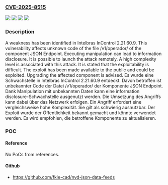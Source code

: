 ### [CVE-2025-8515](https://cve.mitre.org/cgi-bin/cvename.cgi?name=CVE-2025-8515)
![](https://img.shields.io/static/v1?label=Product&message=InControl&color=blue)
![](https://img.shields.io/static/v1?label=Version&message=2.21.60.9%20&color=brightgreen)
![](https://img.shields.io/static/v1?label=Vulnerability&message=Improper%20Access%20Controls&color=brightgreen)
![](https://img.shields.io/static/v1?label=Vulnerability&message=Information%20Disclosure&color=brightgreen)

### Description

A weakness has been identified in Intelbras InControl 2.21.60.9. This vulnerability affects unknown code of the file /v1/operador/ of the component JSON Endpoint. Executing manipulation can lead to information disclosure. It is possible to launch the attack remotely. A high complexity level is associated with this attack. It is stated that the exploitability is difficult. The exploit has been made available to the public and could be exploited. Upgrading the affected component is advised.
Es wurde eine Schwachstelle in Intelbras InControl 2.21.60.9 entdeckt. Davon betroffen ist unbekannter Code der Datei /v1/operador/ der Komponente JSON Endpoint. Dank Manipulation mit unbekannten Daten kann eine information disclosure-Schwachstelle ausgenutzt werden. Die Umsetzung des Angriffs kann dabei über das Netzwerk erfolgen. Ein Angriff erfordert eine vergleichsweise hohe Komplexität. Sie gilt als schwierig ausnutzbar. Der Exploit wurde der Öffentlichkeit bekannt gemacht und könnte verwendet werden. Es wird empfohlen, die betroffene Komponente zu aktualisieren.

### POC

#### Reference
No PoCs from references.

#### Github
- https://github.com/fkie-cad/nvd-json-data-feeds

